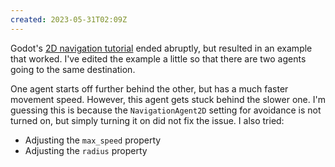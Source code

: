 ```yaml
---
created: 2023-05-31T02:09Z
---
```


Godot's [2D navigation tutorial](https://docs.godotengine.org/en/4.0/tutorials/navigation/navigation_introduction_2d.html) ended abruptly, but resulted in an example that worked. I've edited the example a little so that there are two agents going to the same destination.

One agent starts off further behind the other, but has a much faster movement speed. However, this agent gets stuck behind the slower one. I'm guessing this is because the `NavigationAgent2D` setting for avoidance is not turned on, but simply turning it on did not fix the issue. I also tried:

* Adjusting the `max_speed` property
* Adjusting the `radius` property
